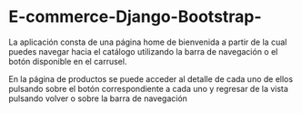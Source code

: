 # E-commerce-Django-Bootstrap-

La aplicación consta de una página home de bienvenida a partir de la cual puedes navegar hacia el catálogo utilizando la barra de navegación o el botón disponible en el carrusel.

En la página de productos se puede acceder al detalle de cada uno de ellos pulsando sobre el botón correspondiente a cada uno y regresar de la vista pulsando volver o sobre la barra de navegación 

